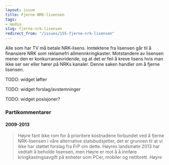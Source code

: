 ```yaml
---
layout: issue
title: Fjerne NRK-lisensen
tags:
- media
slug: fjerne-nrk-lisensen
redirect_from: "/issues/155-fjerne-nrk-lisensen"
---
```


Alle som har TV må betale NRK-lisens. Inntektene fra lisensen går til å finansiere NRK som reklamefri allmennkringkaster. Motstandere av lisensen mener den er konkurransevridende, og at det er feil å kreve lisens hvis man ikke ser ser eller hører på NRKs kanaler. Denne saken handler om å fjerne lisensen.

TODO: widget løfter

TODO: widget forslag/avstemninger

TODO: widget posisjoner?

### Partikommentarer

#### 2009-2013


> Høyre fant ikke rom for å prioritere kostnadene forbundet ved å fjerne NRK-lisensen i våre alternative statsbudsjetter, det er grunnen til at vi ikke har støttet forslag fra FrP om dette. Høyres landsmøte 2013 har vedtatt å beholde lisensen, men Høyre er mot å å innføre kringkastingsavgift på enheter som PCer, mobiler og nettbrett.
> <cite>Høyre</cite>

